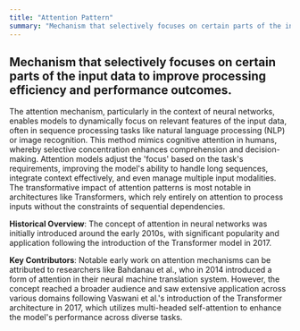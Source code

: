 ```yaml
---
title: "Attention Pattern"
summary: "Mechanism that selectively focuses on certain parts of the input data to improve processing efficiency and performance outcomes."
---
```


## Mechanism that selectively focuses on certain parts of the input data to improve processing efficiency and performance outcomes.

The attention mechanism, particularly in the context of neural networks, enables models to dynamically focus on relevant features of the input data, often in sequence processing tasks like natural language processing (NLP) or image recognition. This method mimics cognitive attention in humans, whereby selective concentration enhances comprehension and decision-making. Attention models adjust the 'focus' based on the task's requirements, improving the model's ability to handle long sequences, integrate context effectively, and even manage multiple input modalities. The transformative impact of attention patterns is most notable in architectures like Transformers, which rely entirely on attention to process inputs without the constraints of sequential dependencies.

**Historical Overview**: The concept of attention in neural networks was initially introduced around the early 2010s, with significant popularity and application following the introduction of the Transformer model in 2017.

**Key Contributors**: Notable early work on attention mechanisms can be attributed to researchers like Bahdanau et al., who in 2014 introduced a form of attention in their neural machine translation system. However, the concept reached a broader audience and saw extensive application across various domains following Vaswani et al.'s introduction of the Transformer architecture in 2017, which utilizes multi-headed self-attention to enhance the model's performance across diverse tasks.

